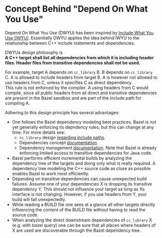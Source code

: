 # Concept Behind "Depend On What You Use"

Depend On What You Use (DWYU) has been inspired by [Include What You Use (IWYU)](https://github.com/include-what-you-use/include-what-you-use).
Essentially DWYU applies the idea behind IWYU to the relationship between C++ include statements and dependencies.

DWYUs design philosophy is<br/>
**A C++ target shall list all dependencies from which it is including header files.
Header files from transitive dependencies shall not be used.**

For example, target A depends on `cc_library` B. B depends on `cc_library` C.
A is allowed to include headers from target B.
A is however not allowed to use headers from C, unless it specifies C as direct dependency.<br/>
This rule is not enforced by the compiler.
A using headers from C would compile, since all public headers from all direct and transitive dependencies are present
in the Bazel sandbox and are part of the include path for compiling A.

Adhering to this design principle has several advantages:

- One follows the Bazel dependency modeling best practices. Bazel is not yet generally enforcing its depndency rules,
  but this can change at any time. For more details see:
  - `cc_library` design [regarding include paths](https://bazel.build/reference/be/c-cpp#hdrs).
  - Dependencies concept [documentation](https://bazel.build/concepts/dependencies#actual-and-declared-dependencies).
  - Dependency management [documentation](https://bazel.build/basics/dependencies). Note that Bazel is already enforcing
    limited access to transitive dependencies for Java code.
- Bazel performs efficient incremental builds by analyzing the dependency tree of the targets and doing only what is really required.
  A dependency tree modeling the C++ source code as close as possible enables Bazel to work most efficiently.
- Depending on transitive dependencies can cause unexpected build failures.
  Assume one of your dependencies X is dropping its transitive dependency Y.
  This should not influence your target as long as Xs interface is not changing.
  However, if you use headers from Y, your build will fail unexpectedly.
- While reading a BUILD file one sees at a glance all other targets directly influencing the content of the BUILD file
  without having to read the source code.
- When analyzing the direct downstream dependencies of `cc_library` X (e.g. with bazel query) one can be sure that all
  places where headers of X are used are discoverable through the Bazel dependency tree.
